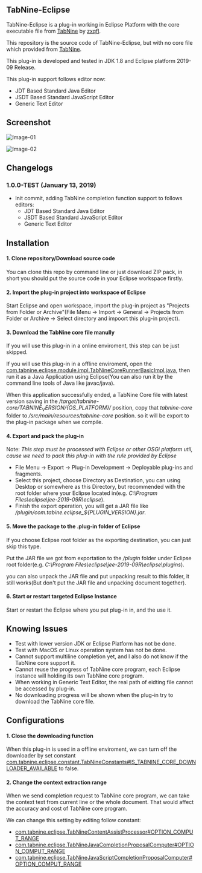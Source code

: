 ## TabNine-Eclipse

TabNine-Eclipse is a plug-in working in Eclipse Platform with the core executable file  from [TabNine](https://github.com/zxqfl/TabNine) by [zxqfl](https://github.com/zxqfl).

This repository is the source code of TabNine-Eclipse, but with no core file which provided from [TabNine](https://github.com/zxqfl/TabNine).

This plug-in is developed and tested in JDK 1.8 and Eclipse platform 2019-09 Release.

This plug-in support follows editor now:

- JDT Based Standard Java Editor
- JSDT Based Standard JavaScript Editor
- Generic Text Editor

## Screenshot

![Image-01](https://github.com/GitPopcorn/tabnine-eclipse/raw/master/screenshot/2020-01-13-tabnine-eclipse-screenshot-01.jpg)

![Image-02](https://github.com/GitPopcorn/tabnine-eclipse/raw/master/screenshot/2020-01-13-tabnine-eclipse-screenshot-02.jpg)

## Changelogs

### 1.0.0-TEST (January 13, 2019)

- Init commit, adding TabNine completion function support to follows editors:
  - JDT Based Standard Java Editor
  - JSDT Based Standard JavaScript Editor
  - Generic Text Editor

## Installation

#### 1. Clone repository/Download source code

You can clone this repo by command line or just download ZIP pack, in short you should put the source code in your Eclipse workspace firstly.

#### 2. Import the plug-in project into workspace of Eclipse

Start Eclipse and open workspace, import the plug-in project as "Projects from Folder or Archive"(File Menu -> Import -> General -> Projects from Folder or Archive -> Select directory and impoort this plug-in project).

#### 3. Download the TabNine core file manully

If you will use this plug-in in a online enviroment, this step can be just skipped.

If you will use this plug-in in a offline enviroment, open the [com.tabnine.eclipse.module.impl.TabNineCoreRunnerBasicImpl.java](https://github.com/GitPopcorn/tabnine-eclipse/blob/master/src/main/java/com/tabnine/eclipse/module/impl/TabNineCoreRunnerBasicImpl.java), then run it as a Java Application using Eclipse(You can also run it by the command line tools of Java like javac/java).

When this application successfully ended, a TabNine Core file with latest version saving in the */target/tabnine-core/${TABNINE_VERSION}/${OS_PLATFORM}/* position, copy that *tabnine-core* folder to */src/main/resources/tabnine-core* position. so it will be export to the plug-in package when we compile.

#### 4. Export and pack the plug-in

Note: *This step must be processed with Eclipse or other OSGi platform util, cause we need to pack this plug-in with the rule provided by Eclipse*

- File Menu -> Export -> Plug-in Development -> Deployable plug-ins and fragments. 
- Select this project, choose Directory as Destination, you can using Desktop or somewhere as this Directory, but recommended with the root folder where your Eclipse located in(e.g. *C:\Program Files\eclipse\jee-2019-09R\eclipse*).
- Finish the export operation, you will get a JAR file like */plugin/com.tabine.eclipse_${PLUGIN_VERSION}.jar*.

#### 5. Move the package to the .plug-in folder of Eclipse

If you choose Eclipse root folder as the exporting destination, you can just skip this type.

Put the JAR file we got from exportation to the */plugin* folder under Eclipse root folder(e.g. *C:\Program Files\eclipse\jee-2019-09R\eclipse\plugins*).

you can also unpack the JAR file and put unpacking result to this folder, it still works(But don't put the JAR file and unpacking document together).

#### 6. Start or restart targeted Eclipse Instance

Start or restart the Eclipse where you put plug-in in, and the use it.

## Knowing Issues

- Test with lower version JDK or Eclipse Platform has not be done.
- Test with MacOS or Linux operation system has not be done.
- Cannot support multiline completion yet, and I also do not know if the TabNine core support it.
- Cannot reuse the progress of TabNine core program, each Eclipse instance will holding its own TabNine core program.
- When working in Generic Text Editor, the real path of eidting file cannot be accessed by plug-in.
- No downloading progress will be shown when the plug-in try to download the TabNine core file.

## Configurations

#### 1. Close the downloading function

When this plug-in is used in a offline enviroment, we can turn off the downloader by set constant [com.tabnine.eclipse.constant.TabNineConstants#IS_TABNINE_CORE_DOWNLOADER_AVAILABLE](https://github.com/GitPopcorn/tabnine-eclipse/blob/master/src/main/java/com/tabnine/eclipse/constant/TabNineConstants.java) to false.

#### 2. Change the context extraction range 

When we send completion request to TabNine core program, we can take the context text from current line or the whole document. That would affect the accuracy and cost of TabNine core program.

We can change this setting by editing follow constant: 

- [com.tabnine.eclipse.TabNineContentAssistProcessor#OPTION_COMPUT_RANGE](https://github.com/GitPopcorn/tabnine-eclipse/blob/master/src/main/java/com/tabnine/eclipse/TabNineContentAssistProcessor.java)
- [com.tabnine.eclipse.TabNineJavaCompletionProposalComputer#OPTION_COMPUT_RANGE](https://github.com/GitPopcorn/tabnine-eclipse/blob/master/src/main/java/com/tabnine/eclipse/TabNineJavaCompletionProposalComputer.java)
- [com.tabnine.eclipse.TabNineJavaScriptCompletionProposalComputer#OPTION_COMPUT_RANGE](https://github.com/GitPopcorn/tabnine-eclipse/blob/master/src/main/java/com/tabnine/eclipse/TabNineJavaScriptCompletionProposalComputer.java)